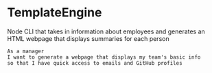 # TemplateEngine
 Node CLI that takes in information about employees and generates an HTML webpage that displays summaries for each person

```
As a manager
I want to generate a webpage that displays my team's basic info
so that I have quick access to emails and GitHub profiles
```
